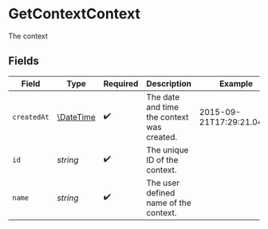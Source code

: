 # GetContextContext

The context


## Fields

| Field                                                         | Type                                                          | Required                                                      | Description                                                   | Example                                                       |
| ------------------------------------------------------------- | ------------------------------------------------------------- | ------------------------------------------------------------- | ------------------------------------------------------------- | ------------------------------------------------------------- |
| `createdAt`                                                   | [\DateTime](https://www.php.net/manual/en/class.datetime.php) | :heavy_check_mark:                                            | The date and time the context was created.                    | 2015-09-21T17:29:21.042Z                                      |
| `id`                                                          | *string*                                                      | :heavy_check_mark:                                            | The unique ID of the context.                                 |                                                               |
| `name`                                                        | *string*                                                      | :heavy_check_mark:                                            | The user defined name of the context.                         |                                                               |